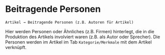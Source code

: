 # Beitragende Personen

```Artikel → Beitragende Personen (z.B. Autoren für Artikel)```

Hier werden Personen oder Ähnliches (z.B. Firmen) hinterlegt, die in die Produktion des Artikels involviert waren (z.B. als Autor oder Sprecher).
Die Personen werden im Artikel im Tab ```Kategorie/Merkmale``` mit dem Artikel verknüpft.
